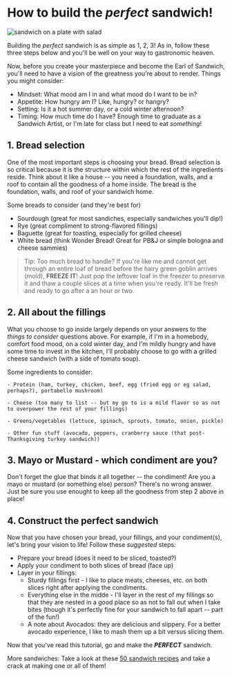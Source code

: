 # How to build the *perfect* sandwich!
![sandwich on a plate with salad](https://plus.unsplash.com/premium_photo-1671559021919-19d9610c8cad?q=80&w=3270&auto=format&fit=crop&ixlib=rb-4.0.3&ixid=M3wxMjA3fDB8MHxwaG90by1wYWdlfHx8fGVufDB8fHx8fA%3D%3D)

Building the _perfect_ sandwich is as simple as 1, 2, 3! As in, follow these three steps below and you'll be well on your way to gastronomic heaven. 

Now, before you create your masterpiece and become the Earl of Sandwich, you'll need to have a vision of the greatness you're about to render. Things you might consider: 


* Mindset: What mood am I in and what mood do I want to be in? 
* Appetite: How hungry am I? Like, hungry? or hangry? 
* Setting: Is it a hot summer day, or a cold winter afternoon? 
* Timing: How much time do I have? Enough time to graduate as a Sandwich Artist, or I'm late for class but I need to eat _something_!


## 1. Bread selection
One of the most important steps is choosing your bread. Bread selection is so critical because it is the structure within which the rest of the ingredients reside. Think about it like a house -- you need a foundation, walls, and a roof to contain all the goodness of a home inside. The bread is the foundation, walls, and roof of your sandwich home. 

Some breads to consider (and they're best for)
* Sourdough (great for most sandiches, especially sandwiches you'll dip!)
* Rye (great compliment to strong-flavored fillings)
* Baguette (great for toasting, especially for grilled cheese)
* White bread (think Wonder Bread! Great for PB&J or simple bologna and cheese sammies)

> Tip: Too much bread to handle? If you're like me and cannot get through an entire loaf of bread before the hairy green goblin arrives (mold), **FREEZE IT**! Just pop the leftover loaf in the freezer to preserve it and thaw a couple slices at a time when you're ready. It'll be fresh and ready to go after a an hour or two. 

## 2. All about the fillings
What you choose to go inside largely depends on your answers to the *things to consider* questions above. For example, if I'm in a homebody, comfort food mood, on a cold winter day, and I'm mildly hungry and have some time to invest in the kitchen, I'll probably choose to go with a grilled cheese sandwich (with a side of tomato soup). 

Some ingredients to consider: 

```
- Protein (ham, turkey, chicken, beef, egg (fried egg or eg salad, perhaps?), portabello mushroom)

- Cheese (too many to list -- but my go to is a mild flavor so as not to overpower the rest of your fillings)

- Greens/vegetables (lettuce, spinach, sprouts, tomato, onion, pickle)

- Other fun stuff (avocado, peppers, cranberry sauce (that post-Thanksgiving turkey sandwich))
```

## 3. Mayo or Mustard - which condiment are you?
Don't forget the glue that binds it all together -- the condiment! Are you a mayo or mustard (or something else) person? There's no wrong answer. Just be sure you use enought to keep all the goodness from step 2 above in place! 

## 4. Construct the perfect sandwich
Now that you have chosen your bread, your fillings, and your condiment(s), let's bring your vision to life! Follow these *suggested* steps: 

- Prepare your bread (does it need to be sliced, toasted?)
- Apply your condiment to both slices of bread (face up)
- Layer in your fillings: 
    - Sturdy fillings first - I like to place meats, cheeses, etc. on both slices right after applying the condiments. 
    - Everything else in the midde - I'll layer in the rest of my fillings so that they are nested in a good place so as not to fall out when I take bites (though it's perfectly fine for your sandwich to fall apart -- part of the fun!) 
    - A note about Avocados: they are delicious and slippery. For a better avocado experience, I like to mash them up a bit versus slicing them. 

Now that you've read this tutorial, go and make the ***PERFECT*** sandwich.

More sandwiches: Take a look at these [50 sandwich recipes](https://www.foodnetwork.com/recipes/photos/top-sandwich-recipes) and take a crack at making one or all of them!